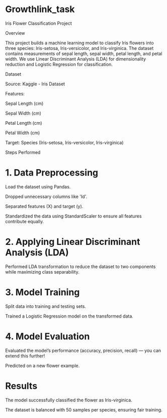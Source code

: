 # Growthlink_task
Iris Flower Classification Project

Overview

This project builds a machine learning model to classify Iris flowers into three species: Iris-setosa, Iris-versicolor, and Iris-virginica. The dataset contains measurements of sepal length, sepal width, petal length, and petal width. We use Linear Discriminant Analysis (LDA) for dimensionality reduction and Logistic Regression for classification.

Dataset

Source: Kaggle - Iris Dataset

Features:

Sepal Length (cm)

Sepal Width (cm)

Petal Length (cm)

Petal Width (cm)

Target: Species (Iris-setosa, Iris-versicolor, Iris-virginica)

Steps Performed

# 1. Data Preprocessing

Load the dataset using Pandas.

Dropped unnecessary columns like 'Id'.

Separated features (X) and target (y).

Standardized the data using StandardScaler to ensure all features contribute equally.



# 2. Applying Linear Discriminant Analysis (LDA)

Performed LDA transformation to reduce the dataset to two components while maximizing class separability.


# 3. Model Training

Split data into training and testing sets.

Trained a Logistic Regression model on the transformed data.

# 4. Model Evaluation

Evaluated the model’s performance (accuracy, precision, recall) — you can extend this further!

Predicted on a new flower example.


# Results

The model successfully classified the flower as Iris-virginica.

The dataset is balanced with 50 samples per species, ensuring fair training.




